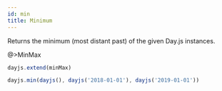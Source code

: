 ```yaml
---
id: min
title: Minimum
---
```

Returns the minimum (most distant past) of the given Day.js instances.

@>MinMax

```js
dayjs.extend(minMax)

dayjs.min(dayjs(), dayjs('2018-01-01'), dayjs('2019-01-01'))
```
